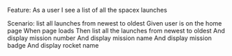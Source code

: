 Feature: As a user I see a list of all the spacex launches

Scenario: list all launches from newest to oldest
Given user is on the home page
When page loads
Then list all the launches from newest to oldest
And display mission number
And display mission name
And display mission badge
And display rocket name
